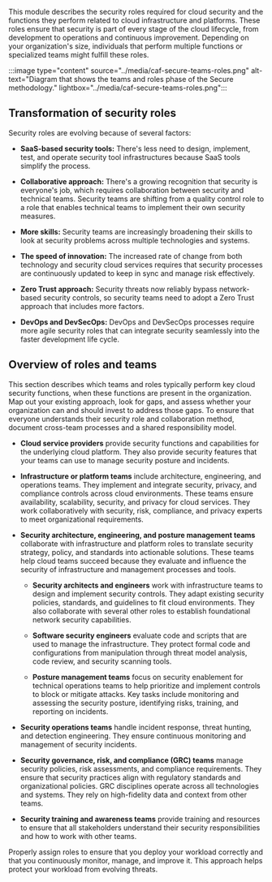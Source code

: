 This module describes the security roles required for cloud security and the functions they perform related to cloud infrastructure and platforms. These roles ensure that security is part of every stage of the cloud lifecycle, from development to operations and continuous improvement. Depending on your organization's size, individuals that perform multiple functions or specialized teams might fulfill these roles.

:::image type="content" source="../media/caf-secure-teams-roles.png" alt-text="Diagram that shows the teams and roles phase of the Secure methodology." lightbox="../media/caf-secure-teams-roles.png":::

## Transformation of security roles

Security roles are evolving because of several factors:

- **SaaS-based security tools:** There's less need to design, implement, test, and operate security tool infrastructures because SaaS tools simplify the process.

- **Collaborative approach:** There's a growing recognition that security is everyone's job, which requires collaboration between security and technical teams. Security teams are shifting from a quality control role to a role that enables technical teams to implement their own security measures.
- **More skills:** Security teams are increasingly broadening their skills to look at security problems across multiple technologies and systems.
- **The speed of innovation:** The increased rate of change from both technology and security cloud services requires that security processes are continuously updated to keep in sync and manage risk effectively.
- **Zero Trust approach:** Security threats now reliably bypass network-based security controls, so security teams need to adopt a Zero Trust approach that includes more factors.
- **DevOps and DevSecOps:** DevOps and DevSecOps processes require more agile security roles that can integrate security seamlessly into the faster development life cycle.

## Overview of roles and teams

This section describes which teams and roles typically perform key cloud security functions, when these functions are present in the organization. Map out your existing approach, look for gaps, and assess whether your organization can and should invest to address those gaps. To ensure that everyone understands their security role and collaboration method, document cross-team processes and a shared responsibility model. 

- **Cloud service providers** provide security functions and capabilities for the underlying cloud platform. They also provide security features that your teams can use to manage security posture and incidents.

- **Infrastructure or platform teams** include architecture, engineering, and operations teams. They implement and integrate security, privacy, and compliance controls across cloud environments. These teams ensure availability, scalability, security, and privacy for cloud services. They work collaboratively with security, risk, compliance, and privacy experts to meet organizational requirements.

- **Security architecture, engineering, and posture management teams** collaborate with infrastructure and platform roles to translate security strategy, policy, and standards into actionable solutions. These teams help cloud teams succeed because they evaluate and influence the security of infrastructure and management processes and tools.

  - **Security architects and engineers** work with infrastructure teams to design and implement security controls. They adapt existing security policies, standards, and guidelines to fit cloud environments. They also collaborate with several other roles to establish foundational network security capabilities.

  - **Software security engineers** evaluate code and scripts that are used to manage the infrastructure. They protect formal code and configurations from manipulation through threat model analysis, code review, and security scanning tools.

  - **Posture management teams** focus on security enablement for technical operations teams to help prioritize and implement controls to block or mitigate attacks. Key tasks include monitoring and assessing the security posture, identifying risks, training, and reporting on incidents.

- **Security operations teams** handle incident response, threat hunting, and detection engineering. They ensure continuous monitoring and management of security incidents.

- **Security governance, risk, and compliance (GRC) teams** manage security policies, risk assessments, and compliance requirements. They ensure that security practices align with regulatory standards and organizational policies. GRC disciplines operate across all technologies and systems. They rely on high-fidelity data and context from other teams.

- **Security training and awareness teams** provide training and resources to ensure that all stakeholders understand their security responsibilities and how to work with other teams.

Properly assign roles to ensure that you deploy your workload correctly and that you continuously monitor, manage, and improve it. This approach helps protect your workload from evolving threats.